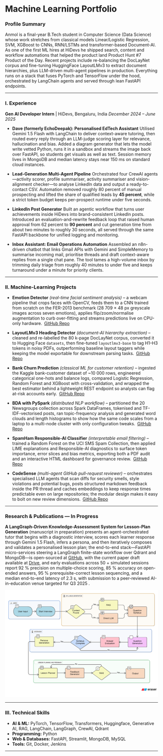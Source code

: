 # Machine Learning Portfolio

### **Profile Summary**
Anmol is a final-year B.Tech student in Computer Science (Data Science) whose work stretches from classical models Linear/Logistic Regression, SVM, XGBoost to CNNs, RNN/LSTMs and transformer-based Document-AI. As one of the first ML hires at HiDevs he shipped search, content and workflow automations that helped the product land Product Hunt #7 Product of the Day. Recent projects include re-balancing the DocLayNet corpus and fine-tuning HuggingFace LayoutLMv3 to extract document hierarchies, plus LLM-driven multi-agent pipelines in production. Everything runs on a stack that fuses PyTorch and TensorFlow under the hood, orchestrated by LangChain agents and served through lean FastAPI endpoints. 

-----


### **I. Experience**

**Gen AI Developer Intern** | HiDevs, Bengaluru, India
*December 2024 – June 2025*

* **Dave (formerly EchoDeepak): Personalised EdTech Assistant**
  Utilised Gemini 1.5 Flash with LangChain to deliver context-aware tutoring, then routed every reply through an LLM-judge scoring layer for relevance, hallucination and bias. Added a diagram generator that lets the model write vetted Python, runs it in a sandbox and streams the image back over FastAPI, so students get visuals as well as text. Session memory lives in MongoDB and median latency stays near 150 ms on standard cloud instances.

* **Lead-Generation Multi-Agent Pipeline**
  Orchestrated four CrewAI agents—activity scorer, profile summariser, activity summariser and vision-alignment checker—to analyse LinkedIn data and output a ready-to-contact CSV. Automation removed roughly 80 percent of manual prospecting and lifted the share of qualified leads by **45 percent**, while a strict token budget keeps per-prospect runtime under five seconds.

* **LinkedIn Post Generator**
  Built an agentic workflow that turns user achievements inside HiDevs into brand-consistent LinkedIn posts. Introduced an evaluation-and-rewrite feedback loop that raised human approval from 62 percent to **90 percent** and cut generation time from about two minutes to roughly 30 seconds, all served through the same FastAPI backbone for unified logging and monitoring.

* **Inbox Assistant: Email Operations Automation**
  Assembled an n8n-driven chatbot that links Gmail APIs with Gemini and SimpleMemory to summarise incoming mail, prioritise threads and draft context-aware replies from a single chat pane. The tool tames a high-volume inbox by trimming daily triage from roughly 40 minutes to under five and keeps turnaround under a minute for priority clients.

-----

### **II. Machine-Learning Projects**

* **Emotion Detector** *(real-time facial sentiment analysis)* – a webcam pipeline that crops faces with OpenCV, feeds them to a CNN trained from scratch on the FER-2013 benchmark (28 709 × 48 px greyscale images across seven emotions), applies flip/zoom/normalise augmentation to curb over-fitting and streams predictions live on CPU-only hardware. [GitHub Repo](https://github.com/Med-Time/Emotion-Detector)

* **LayoutLMv3 Heading Detector** *(document-AI hierarchy extraction)* – cleaned and re-labelled the 80 k-page DocLayNet corpus, converted it to Hugging Face `datasets`, then fine-tuned `layoutlmv3-base` to tag H1–H3 tokens in noisy PDFs, outperforming baseline layout taggers while keeping the model exportable for downstream parsing tasks. [GitHub Repo](https://github.com/anmol52490/Finetune-Layoutlmv3-base)

* **Bank Churn Prediction** *(classical ML for customer retention)* – ingested the Kaggle bank-customer dataset of \~10 000 rows, engineered categorical one-hots and balance logs, compared Logistic Regression, Random Forest and XGBoost with cross-validation, and wrapped the best estimator behind a lightweight REST endpoint so analysts can flag at-risk accounts early. [GitHub Repo](https://github.com/anmol52490/Bank_Churn_Prediction)

* **BDA with PySpark** *(distributed NLP workflow)* – partitioned the 20 Newsgroups collection across Spark DataFrames, tokenised and TF-IDF-vectorised posts, ran topic-frequency analysis and generated word clouds and length histograms to show how the same code scales from a laptop to a multi-node cluster with only configuration tweaks. [GitHub Repo](https://github.com/Med-Time/BDA-with-PySpark)

* **SpamHam Responsible-AI Classifier** *(interpretable email filtering)* – trained a Random Forest on the UCI SMS Spam Collection, then applied LIME explanations and Responsible-AI diagnostics to surface token importance, error slices and bias metrics, exporting both a PDF audit and an interactive HTML dashboard for governance review. [GitHub Repo](https://github.com/Med-Time/SpamHam-Classifier-ResponsibleAI)

* **CodeSense** *(multi-agent GitHub pull-request reviewer)* – orchestrates specialised LLM agents that scan diffs for security smells, style violations and potential bugs, posts structured markdown feedback inside the PR thread and caches embeddings to keep response times predictable even on large repositories; the modular design makes it easy to bolt on new review dimensions. [GitHub Repo](https://github.com/Med-Time/CodeSense)


-----


### Research & Publications — In Progress
**A LangGraph-Driven Knowledge-Assessment System for Lesson-Plan Generation** (manuscript in preparation) presents an agent-orchestrated tutor that begins with a diagnostic interview, scores each learner response through Gemini 1.5 Flash, infers a persona, and then iteratively composes and validates a personalised lesson plan; the end-to-end stack—FastAPI micro-services steering a LangGraph finite-state workflow over Qdrant and MongoDB—is open-sourced at [GitHub](https://github.com/Med-Time/Viveka), with the current paper draft available at [Drive](https://drive.google.com/drive/folders/1pn8arEtyn8ZvX-vbeM5i7VhQlePiAb_K?usp=sharing), and early evaluations across 50 + simulated sessions report 92 % precision on multiple-choice scoring, 85 % accuracy on open-ended answers, 95 % prerequisite-correct lesson sequencing, and a median end-to-end latency of 2.3 s, with submission to a peer-reviewed AI-in-education venue targeted for Q3 2025 .

![Architecture](Architecture.png)



-----


### **III. Technical Skills**

  * **AI & ML:** PyTorch, TensorFlow, Transformers, Huggingface, Generative AI, RAG, LangChain, LangGraph,  CrewAI, Qdrant
  * **Programming:** Python
  * **Web & Databases:** FastAPI, Streamlit, MongoDB, MySQL
  * **Tools:** Git, Docker, Jenkins

-----
